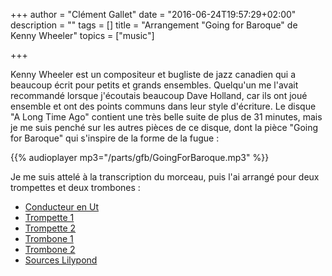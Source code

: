+++
author = "Clément Gallet"
date = "2016-06-24T19:57:29+02:00"
description = ""
tags = []
title = "Arrangement \"Going for Baroque\" de Kenny Wheeler"
topics = ["music"]

+++

Kenny Wheeler est un compositeur et bugliste de jazz canadien qui a beaucoup écrit pour petits et grands ensembles. Quelqu'un me l'avait recommandé lorsque j'écoutais beaucoup Dave Holland, car ils ont joué ensemble et ont des points communs dans leur style d'écriture. Le disque "A Long Time Ago" contient une très belle suite de plus de 31 minutes, mais je me suis penché sur les autres pièces de ce disque, dont la pièce "Going for Baroque" qui s'inspire de la forme de la fugue :

{{% audioplayer mp3="/parts/gfb/GoingForBaroque.mp3" %}}

Je me suis attelé à la transcription du morceau, puis l'ai arrangé pour deux trompettes et deux trombones :

- [Conducteur en Ut](/parts/gfb/GoingForBaroqueQuatuor.pdf)
- [Trompette 1](/parts/gfb/GoingForBaroqueTpt1.pdf)
- [Trompette 2](/parts/gfb/GoingForBaroqueTpt2.pdf)
- [Trombone 1](/parts/gfb/GoingForBaroqueTb1.pdf)
- [Trombone 2](/parts/gfb/GoingForBaroqueTb2.pdf)
- [Sources Lilypond](/parts/gfb/GoingForBaroqueSource.zip)
